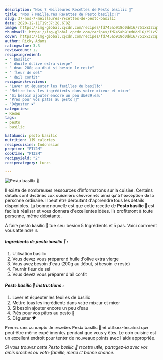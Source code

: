 ```yaml
---
description: "Nos 7 Meilleures Recettes de Pesto basilic 💚"
title: "Nos 7 Meilleures Recettes de Pesto basilic 💚"
slug: 37-nos-7-meilleures-recettes-de-pesto-basilic
date: 2020-12-11T19:07:28.678Z
image: https://img-global.cpcdn.com/recipes/fd745ab918d0dd16/751x532cq70/pesto-basilic-💚-photo-principale-de-la-recette.jpg
thumbnail: https://img-global.cpcdn.com/recipes/fd745ab918d0dd16/751x532cq70/pesto-basilic-💚-photo-principale-de-la-recette.jpg
cover: https://img-global.cpcdn.com/recipes/fd745ab918d0dd16/751x532cq70/pesto-basilic-💚-photo-principale-de-la-recette.jpg
author: Ricky Adams
ratingvalue: 3.3
reviewcount: 12
recipeingredient:
- " basilic"
- " dhuile dolive extra vierge"
- " deau 200g au dbut si besoin le reste"
- " fleur de sel"
- " dail confit"
recipeinstructions:
- "Laver et équeuter les feuilles de basilic"
- "Mettre tous les ingrédients dans votre mixeur et mixer"
- "Si besoin ajouter encore un peu d&#39;eau"
- "Près pour vos pâtes au pesto 💚"
- "Déguster ❤️"
categories:
- Resep
tags:
- pesto
- basilic

katakunci: pesto basilic 
nutrition: 119 calories
recipecuisine: Indonesian
preptime: "PT12M"
cooktime: "PT32M"
recipeyield: "2"
recipecategory: Lunch

---
```



![Pesto basilic 💚](https://img-global.cpcdn.com/recipes/fd745ab918d0dd16/751x532cq70/pesto-basilic-💚-photo-principale-de-la-recette.jpg)

Il existe de nombreuses ressources d'informations sur la cuisine. Certains détails sont destinés aux cuisiniers chevronnés ainsi qu'à l'exception de la personne ordinaire. Il peut être déroutant d'apprendre tous les détails disponibles. La bonne nouvelle est que cette recette de <strong> Pesto basilic 💚 </strong> est facile à réaliser et vous donnera d'excellentes idées. Ils profiteront à toute personne, même débutante.

<!--inarticleads1-->

À faire pesto basilic 💚 tue seul besion 5 Ingrédients et 5 pas. Voici comment vous atteindre il.

##### Ingrédients de pesto basilic 💚 :

1. Utilisation  basilic
1. Vous devez vous préparer  d&#39;huile d&#39;olive extra vierge
1. Vous avez besoin  d&#39;eau (200g au début, si besoin le reste)
1. Fournir  fleur de sel
1. Vous devez vous préparer  d&#39;ail confit




<!--inarticleads2-->

##### Pesto basilic 💚 instructions :

1. Laver et équeuter les feuilles de basilic
1. Mettre tous les ingrédients dans votre mixeur et mixer
1. Si besoin ajouter encore un peu d&#39;eau
1. Près pour vos pâtes au pesto 💚
1. Déguster ❤️




<!--inarticleads1-->

<p>
Prenez ces concepts de recettes Pesto basilic 💚 et utilisez-les ainsi que peut-être même expérimentez pendant que vous y êtes. Le coin cuisine est un excellent endroit pour tenter de nouveaux points avec l'aide appropriée.
</p>

<p>
<i>Si vous trouvez cette Pesto basilic 💚 recette utile, partagez-la avec vos amis proches ou votre famille, merci et bonne chance.</i>
</p>
